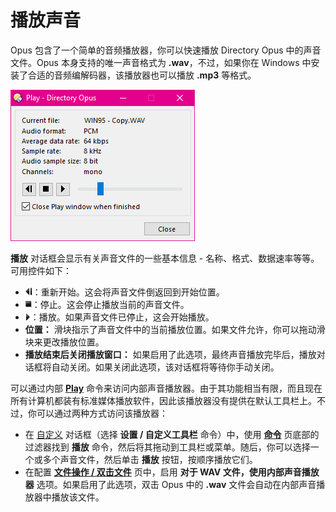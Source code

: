 # 播放声音

Opus 包含了一个简单的音频播放器，你可以快速播放 Directory Opus 中的声音文件。Opus 本身支持的唯一声音格式为 **.wav**，不过，如果你在 Windows 中安装了合适的音频编解码器，该播放器也可以播放 **.mp3** 等格式。

![](/Manual/images/media/play.png)

**播放** 对话框会显示有关声音文件的一些基本信息 - 名称、格式、数据速率等等。可用控件如下：

- ![](/Manual/images/media/rewind.png)：重新开始。这会将声音文件倒返回到开始位置。
- ![](/Manual/images/media/stop.png)：停止。这会停止播放当前的声音文件。
- ![](/Manual/images/media/play_button.png)：播放。如果声音文件已停止，这会开始播放。
- **位置：** 滑块指示了声音文件中的当前播放位置。如果文件允许，你可以拖动滑块来更改播放位置。
- **播放结束后关闭播放窗口：** 如果启用了此选项，最终声音播放完毕后，播放对话框将自动关闭。如果关闭此选项，该对话框将等待你手动关闭。

可以通过内部 **[Play](/Manual/reference/command_reference/internal_commands/play.zh.md)** 命令来访问内部声音播放器。由于其功能相当有限，而且现在所有计算机都装有标准媒体播放软件，因此该播放器没有提供在默认工具栏上。不过，你可以通过两种方式访问该播放器：

- 在 [自定义](/Manual/customize/README.zh.md) 对话框（选择 **设置 / 自定义工具栏** 命令）中，使用 **[命令](/Manual/customize/the_customize_dialog/commands.zh.md)** 页底部的过滤器找到 **播放** 命令，然后将其拖动到工具栏或菜单。随后，你可以选择一个或多个声音文件，然后单击 **播放** 按钮，按顺序播放它们。
- 在配置 **[文件操作 / 双击文件](/Manual/preferences/preferences_categories/file_operations/double-click_files/README.zh.md)** 页中，启用 **对于 WAV 文件，使用内部声音播放器** 选项。如果启用了此选项，双击 Opus 中的 **.wav** 文件会自动在内部声音播放器中播放该文件。